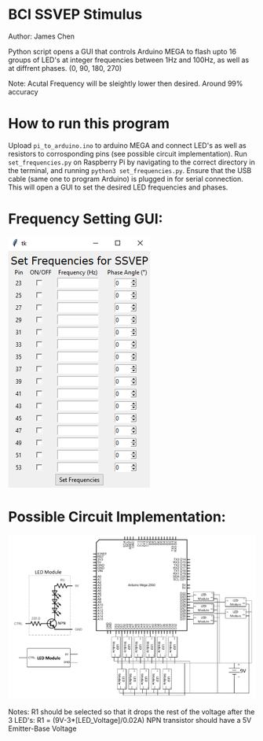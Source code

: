 # BCI SSVEP Stimulus
Author: James Chen

Python script opens a GUI that controls Arduino MEGA to flash upto 16 groups of LED's at integer frequencies between 1Hz and 100Hz, as well as at diffrent phases. (0, 90, 180, 270)

Note: Acutal Frequency will be sleightly lower then desired. Around 99% accuracy

# How to run this program
Upload `pi_to_arduino.ino` to arduino MEGA and connect LED's as well as resistors to corrosponding pins (see possible circuit implementation). Run `set_frequencies.py` on Raspberry Pi by navigating to the correct directory in the terminal, and running `python3 set_frequencies.py`. Ensure that the USB cable (same one to program Arduino) is plugged in for serial connection. This will open a GUI to set the desired LED frequencies and phases.

# Frequency Setting GUI:
![Screenshot of example GUI](gui_screenshot.png)

# Possible Circuit Implementation:
![Screenshot of example GUI](SSVEP_arduino_circuit_diagram.png)

Notes:
R1 should be selected so that it drops the rest of the voltage after the 3 LED's: R1 = (9V-3*[LED_Voltage]/0.02A)
NPN transistor should have a 5V Emitter-Base Voltage